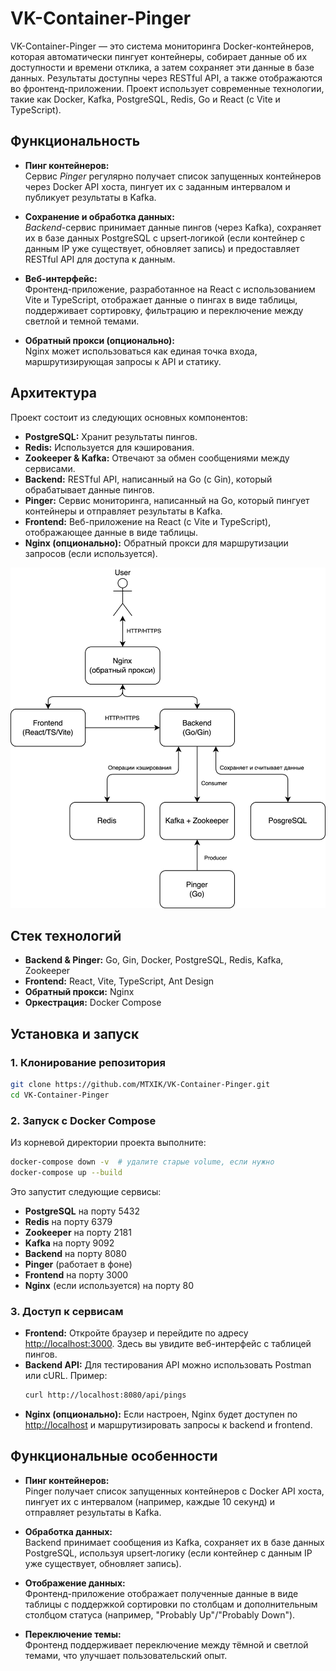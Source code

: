 # VK-Container-Pinger

VK-Container-Pinger — это система мониторинга Docker-контейнеров, которая автоматически пингует контейнеры, собирает данные об их доступности и времени отклика, а затем сохраняет эти данные в базе данных. Результаты доступны через RESTful API, а также отображаются во фронтенд-приложении. Проект использует современные технологии, такие как Docker, Kafka, PostgreSQL, Redis, Go и React (с Vite и TypeScript).

## Функциональность

- **Пинг контейнеров:**  
  Сервис *Pinger* регулярно получает список запущенных контейнеров через Docker API хоста, пингует их с заданным интервалом и публикует результаты в Kafka.

- **Сохранение и обработка данных:**  
  *Backend*-сервис принимает данные пингов (через Kafka), сохраняет их в базе данных PostgreSQL с upsert‑логикой (если контейнер с данным IP уже существует, обновляет запись) и предоставляет RESTful API для доступа к данным.

- **Веб-интерфейс:**  
  Фронтенд-приложение, разработанное на React с использованием Vite и TypeScript, отображает данные о пингах в виде таблицы, поддерживает сортировку, фильтрацию и переключение между светлой и темной темами.

- **Обратный прокси (опционально):**  
  Nginx может использоваться как единая точка входа, маршрутизирующая запросы к API и статику.

## Архитектура

Проект состоит из следующих основных компонентов:

- **PostgreSQL:** Хранит результаты пингов.
- **Redis:** Используется для кэширования.
- **Zookeeper & Kafka:** Отвечают за обмен сообщениями между сервисами.
- **Backend:** RESTful API, написанный на Go (с Gin), который обрабатывает данные пингов.
- **Pinger:** Сервис мониторинга, написанный на Go, который пингует контейнеры и отправляет результаты в Kafka.
- **Frontend:** Веб-приложение на React (с Vite и TypeScript), отображающее данные в виде таблицы.
- **Nginx (опционально):** Обратный прокси для маршрутизации запросов (если используется).

![Alt text](assets/VK-Container-Pinger.png)

## Стек технологий

- **Backend & Pinger:** Go, Gin, Docker, PostgreSQL, Redis, Kafka, Zookeeper  
- **Frontend:** React, Vite, TypeScript, Ant Design  
- **Обратный прокси:** Nginx  
- **Оркестрация:** Docker Compose

## Установка и запуск

### 1. Клонирование репозитория

```bash
git clone https://github.com/MTXIK/VK-Container-Pinger.git
cd VK-Container-Pinger
```

### 2. Запуск с Docker Compose

Из корневой директории проекта выполните:

```bash
docker-compose down -v  # удалите старые volume, если нужно
docker-compose up --build
```

Это запустит следующие сервисы:
- **PostgreSQL** на порту 5432
- **Redis** на порту 6379
- **Zookeeper** на порту 2181
- **Kafka** на порту 9092
- **Backend** на порту 8080
- **Pinger** (работает в фоне)
- **Frontend** на порту 3000
- **Nginx** (если используется) на порту 80

### 3. Доступ к сервисам

- **Frontend:** Откройте браузер и перейдите по адресу [http://localhost:3000](http://localhost:3000). Здесь вы увидите веб-интерфейс с таблицей пингов.
- **Backend API:** Для тестирования API можно использовать Postman или cURL. Пример:
  ```bash
  curl http://localhost:8080/api/pings
  ```
- **Nginx (опционально):** Если настроен, Nginx будет доступен по [http://localhost](http://localhost) и маршрутизировать запросы к backend и frontend.

## Функциональные особенности

- **Пинг контейнеров:**  
  Pinger получает список запущенных контейнеров с Docker API хоста, пингует их с интервалом (например, каждые 10 секунд) и отправляет результаты в Kafka.

- **Обработка данных:**  
  Backend принимает сообщения из Kafka, сохраняет их в базе данных PostgreSQL, используя upsert‑логику (если контейнер с данным IP уже существует, обновляет запись).

- **Отображение данных:**  
  Фронтенд-приложение отображает полученные данные в виде таблицы с поддержкой сортировки по столбцам и дополнительным столбцом статуса (например, "Probably Up"/"Probably Down").

- **Переключение темы:**  
  Фронтенд поддерживает переключение между тёмной и светлой темами, что улучшает пользовательский опыт.
